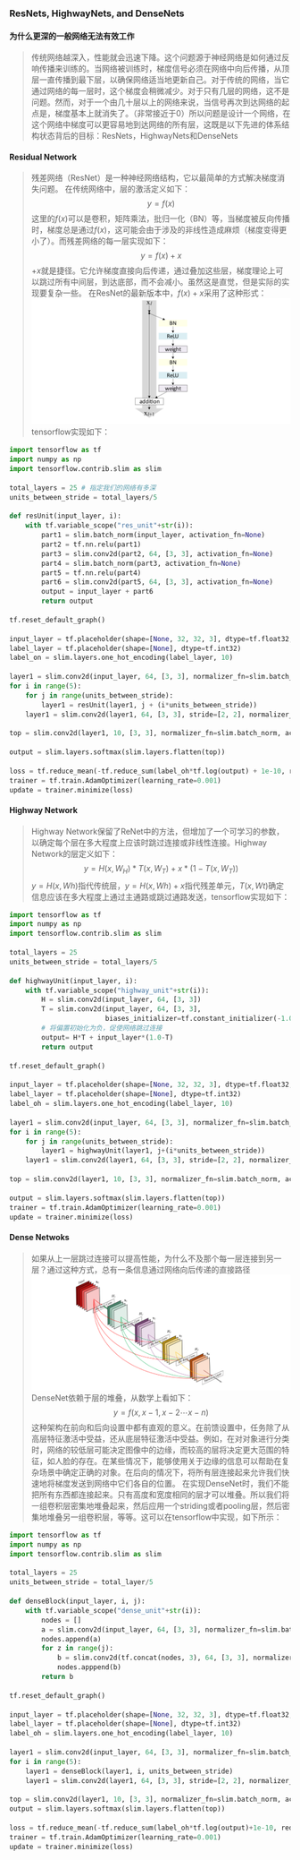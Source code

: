 ### ResNets, HighwayNets, and DenseNets

#### 为什么更深的一般网络无法有效工作
> 传统网络越深入，性能就会迅速下降。这个问题源于神经网络是如何通过反响传播来训练的。当网络被训练时，梯度信号必须在网络中向后传播，从顶层一直传播到最下层，以确保网络适当地更新自己。对于传统的网络，当它通过网络的每一层时，这个梯度会稍微减少。对于只有几层的网络，这不是问题。然而，对于一个由几十层以上的网络来说，当信号再次到达网络的起点是，梯度基本上就消失了。（非常接近于0）所以问题是设计一个网络，在这个网络中梯度可以更容易地到达网络的所有层，这既是以下先进的体系结构状态背后的目标：ResNets，HighwayNets和DenseNets

#### Residual Network
> 残差网络（ResNet）是一种神经网络结构，它以最简单的方式解决梯度消失问题。
> 在传统网络中，层的激活定义如下：
> $$y=f(x)$$
> 这里的$f(x)$可以是卷积，矩阵乘法，批归一化（BN）等，当梯度被反向传播时，梯度总是通过$f(x)$，这可能会由于涉及的非线性造成麻烦（梯度变得更小了）。而残差网络的每一层实现如下：
> $$y=f(x)+x$$
> $+x$就是捷径。它允许梯度直接向后传递，通过叠加这些层，梯度理论上可以跳过所有中间层，到达底部，而不会减小。虽然这是直觉，但是实际的实现要复杂一些。
> 在ResNet的最新版本中，$f(x)+x$采用了这种形式：
> ![avarta](ResNet1.png)
> tensorflow实现如下：
```python
import tensorflow as tf
import numpy as np
import tensorflow.contrib.slim as slim

total_layers = 25 # 指定我们的网络有多深
units_between_stride = total_layers/5

def resUnit(input_layer, i):
    with tf.variable_scope("res_unit"+str(i)):
        part1 = slim.batch_norm(input_layer, activation_fn=None)
        part2 = tf.nn.relu(part1)
        part3 = slim.conv2d(part2, 64, [3, 3], activation_fn=None)
        part4 = slim.batch_norm(part3, activation_fn=None)
        part5 = tf.nn.relu(part4)
        part6 = slim.conv2d(part5, 64, [3, 3], activation_fn=None)
        output = input_layer + part6
        return output
    
tf.reset_default_graph()

input_layer = tf.placeholder(shape=[None, 32, 32, 3], dtype=tf.float32, name='input')
label_layer = tf.placeholder(shape=[None], dtype=tf.int32)
label_on = slim.layers.one_hot_encoding(label_layer, 10)

layer1 = slim.conv2d(input_layer, 64, [3, 3], normalizer_fn=slim.batch_norm, scope='conv_' + str(0))
for i in range(5):
    for j in range(units_between_stride):
        layer1 = resUnit(layer1, j + (i*units_between_stride))
    layer1 = slim.conv2d(layer1, 64, [3, 3], stride=[2, 2], normalizer_fn=slim.batch_norm, scope="conv_s_"+str(i))

top = slim.conv2d(layer1, 10, [3, 3], normalizer_fn=slim.batch_norm, activation_fn=None, scope='conv_top')

output = slim.layers.softmax(slim.layers.flatten(top))

loss = tf.reduce_mean(-tf.reduce_sum(label_oh*tf.log(output) + 1e-10, reducion_indices=[1]))
trainer = tf.train.AdamOptimizer(learning_rate=0.001)
update = trainer.minimize(loss)
```
#### Highway Network
> Highway Network保留了ReNet中的方法，但增加了一个可学习的参数，以确定每个层在多大程度上应该时跳过连接或非线性连接。Highway Network的层定义如下：
> $$y=H(x,W_{H})*T(x, W_{T})+x*(1-T(x,W_{T}))$$
> $y=H(x,Wh)$指代传统层，$y=H(x,Wh)+x$指代残差单元，$T(x,Wt)$确定信息应该在多大程度上通过主通路或跳过通路发送，tensorflow实现如下：
```python
import tensorflow as tf
import numpy as np
import tensorflow.contrib.slim as slim

total_layers = 25
units_between_stride = total_layers/5

def highwayUnit(input_layer, i):
    with tf.variable_scope("highway_unit"+str(i)):
        H = slim.conv2d(input_layer, 64, [3, 3])
        T = slim.conv2d(input_layer, 64, [3, 3], 
                        biases_initializer=tf.constant_initializer(-1.0), activation_fn=tf.nn.sigmoid)
        # 将偏置初始化为负，促使网络跳过连接
        output= H*T + input_layer*(1.0-T)
        return output

tf.reset_default_graph()

input_layer = tf.placeholder(shape=[None, 32, 32, 3], dtype=tf.float32, name='input')
label_layer = tf.placeholder(shape=[None], dtype=tf.int32)
label_oh = slim.layers.one_hot_encoding(label_layer, 10)

layer1 = slim.conv2d(input_layer, 64, [3, 3], normalizer_fn=slim.batch_norm, scope='conv_'+str(0))
for i in range(5):
    for j in range(units_between_stride):
        layer1 = highwayUnit(layer1, j+(i*units_between_stride))
    layer1 = slim.conv2d(layer1, 64, [3, 3], stride=[2, 2], normalizer_fn=slim.batch_norm, scope='conv_s_'+str(i))

top = slim.conv2d(layer1, 10, [3, 3], normalizer_fn=slim.batch_norm, activation_fn=None, scope='conv_top')

output = slim.layers.softmax(slim.layers.flatten(top))
trainer = tf.train.AdamOptimizer(learning_rate=0.001)
update = trainer.minimize(loss)
```

#### Dense Netwoks
> 如果从上一层跳过连接可以提高性能，为什么不及那个每一层连接到另一层？通过这种方式，总有一条信息通过网络向后传递的直接路径
> ![avarta](denseNet.png)
> DenseNet依赖于层的堆叠，从数学上看如下：
> $$y=f(x,x-1,x-2\cdots x-n)$$
> 这种架构在前向和后向设置中都有直观的意义。在前馈设置中，任务除了从高层特征激活中受益，还从底层特征激活中受益。例如，在对对象进行分类时，网络的较低层可能决定图像中的边缘，而较高的层将决定更大范围的特征，如人脸的存在。在某些情况下，能够使用关于边缘的信息可以帮助在复杂场景中确定正确的对象。在后向的情况下，将所有层连接起来允许我们快速地将梯度发送到网络中它们各自的位置。
> 在实现DenseNet时，我们不能把所有东西都连接起来。只有高度和宽度相同的层才可以堆叠。所以我们将一组卷积层密集地堆叠起来，然后应用一个striding或者pooling层，然后密集地堆叠另一组卷积层，等等。这可以在tensorflow中实现，如下所示：
```python
import tensorflow as tf
import numpy as np
import tensorflow.contrib.slim as slim

total_layers = 25
units_between_stride = total_layer/5

def denseBlock(input_layer, i, j):
    with tf.variable_scope("dense_unit"+str(i)):
        nodes = []
        a = slim.conv2d(input_layer, 64, [3, 3], normalizer_fn=slim.batch_norm)
        nodes.append(a)
        for z in range(j):
            b = slim.conv2d(tf.concat(nodes, 3), 64, [3, 3], normalizer_fn=slim.batch_norm)
            nodes.apppend(b)
        return b

tf.reset_default_graph()

input_layer = tf.placeholder(shape=[None, 32, 32, 3], dtype=tf.float32, name='input')
label_layer = tf.placeholder(shape=[None], dtype=tf.int32)
label_oh = slim.layers.one_hot_encoding(label_layer, 10)

layer1 = slim.conv2d(input_layer, 64, [3, 3], normalizer_fn=slim.batch_norm, scope='conv_'+str(0))
for i in range(5):
    layer1 = denseBlock(layer1, i, units_between_stride)
    layer1 = slim.conv2d(layer1, 64, [3, 3], stride=[2, 2], normalizer_fn=slim.batch_norm, scope='conv_s_'+str(i))

top = slim.conv2d(layer1, 10, [3, 3], normalizer_fn=slim.batch_norm, activation_fn=None, scope='conv_top')
output = slim.layers.softmax(slim.layers.flatten(top))

loss = tf.reduce_mean(-tf.reduce_sum(label_oh*tf.log(output)+1e-10, reduction_indices=[1]))
trainer = tf.train.AdamOptimizer(learning_rate=0.001)
update = trainer.minimize(loss)
```

